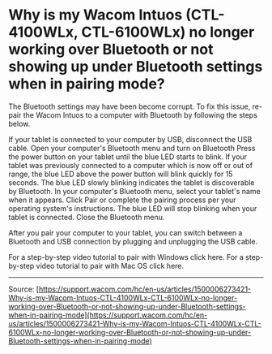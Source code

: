 # Why is my Wacom Intuos (CTL-4100WLx, CTL-6100WLx) no longer working over Bluetooth or not showing up under Bluetooth settings when in pairing mode?

The Bluetooth settings may have been become corrupt. To fix this issue, re-pair the Wacom Intuos to a computer with Bluetooth by following the steps below.

If your tablet is connected to your computer by USB, disconnect the USB cable.
Open your computer's Bluetooth menu and turn on Bluetooth
Press the power button on your tablet until the blue LED starts to blink.
If your tablet was previously connected to a computer which is now off or out of range, the blue LED above the power button will blink quickly for 15 seconds.
The blue LED slowly blinking indicates the tablet is discoverable by Bluetooth.
In your computer's Bluetooth menu, select your tablet's name when it appears.
Click Pair or complete the pairing process per your operating system's instructions.
The blue LED will stop blinking when your tablet is connected.
Close the Bluetooth menu.

After you pair your computer to your tablet, you can switch between a Bluetooth and USB connection by plugging and unplugging the USB cable.





For a step-by-step video tutorial to pair with Windows click here.
For a step-by-step video tutorial to pair with Mac OS click here.

---
Source: [https://support.wacom.com/hc/en-us/articles/1500006273421-Why-is-my-Wacom-Intuos-CTL-4100WLx-CTL-6100WLx-no-longer-working-over-Bluetooth-or-not-showing-up-under-Bluetooth-settings-when-in-pairing-mode](https://support.wacom.com/hc/en-us/articles/1500006273421-Why-is-my-Wacom-Intuos-CTL-4100WLx-CTL-6100WLx-no-longer-working-over-Bluetooth-or-not-showing-up-under-Bluetooth-settings-when-in-pairing-mode)
